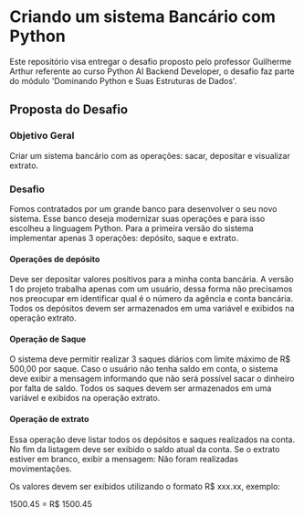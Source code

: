 # Criando um sistema Bancário com Python

Este repositório visa entregar o desafio proposto pelo professor Guilherme Arthur referente ao curso Python AI Backend Developer, o desafio faz parte do módulo 'Dominando Python e Suas Estruturas de Dados'. 

## Proposta do Desafio

### Objetivo Geral

Criar um sistema bancário com as operações: sacar, depositar e visualizar extrato.

### Desafio

Fomos contratados por um grande banco para desenvolver o seu novo sistema. Esse banco deseja modernizar suas operações e para isso escolheu a linguagem Python. Para a primeira versão do sistema implementar apenas 3 operações: depósito, saque e extrato.

#### Operações de depósito

Deve ser depositar valores positivos para a minha conta bancária. A versão 1 do projeto trabalha apenas com um usuário, dessa forma não precisamos nos preocupar em identificar qual é o número da agência e conta bancária. Todos os depósitos devem ser armazenados em uma variável e exibidos na operação extrato.

#### Operação de Saque

O sistema deve permitir realizar 3 saques diários com limite máximo de R$ 500,00 por saque. Caso o usuário não tenha saldo em conta, o sistema deve exibir a mensagem informando que não será possível sacar o dinheiro por falta de saldo. Todos os saques devem ser armazenados em uma variável e exibidos na operação extrato.

#### Operação de extrato

Essa operação deve listar todos os depósitos e saques realizados na conta. No fim da listagem deve ser exibido o saldo atual da conta. Se o extrato estiver em branco, exibir a mensagem: Não foram realizadas movimentações.

Os valores devem ser exibidos utilizando o formato R$ xxx.xx, exemplo:

1500.45 = R$ 1500.45

